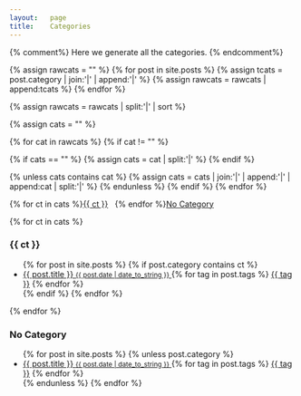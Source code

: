```yaml
---
layout:   page
title:    Categories
---
```

{% comment%}
Here we generate all the categories.
{% endcomment%}

{% assign rawcats = "" %}
{% for post in site.posts %}
{% assign tcats = post.category | join:'|' | append:'|' %}
{% assign rawcats = rawcats | append:tcats %}
{% endfor %}

{% assign rawcats = rawcats | split:'|' | sort %}

{% assign cats = "" %}

{% for cat in rawcats %}
{% if cat != "" %}

{% if cats == "" %}
{% assign cats = cat | split:'|' %}
{% endif %}

{% unless cats contains cat %}
{% assign cats = cats | join:'|' | append:'|' | append:cat | split:'|' %}
{% endunless %}
{% endif %}
{% endfor %}

<div class="posts">
<p>
{% for ct in cats %}<a href="#{{ ct | slugify }}">{{ ct }}</a>&nbsp;&nbsp;&nbsp;{% endfor %}<a href="#no-category">No Category</a>
</p>

{% for ct in cats %}
<h3 id="{{ ct | slugify }}">{{ ct }}</h3>
<ul>
  {% for post in site.posts %}
  {% if post.category contains ct %}
  <li>
      <a href="{{ post.url }}">
        {{ post.title }}
        <small>{{ post.date | date_to_string }}</small>
      </a>
      {% for tag in post.tags %}
      <a href="/tag/#{{ tag | slugify }}">{{ tag }}</a>
      {% endfor %}
  </li>
  {% endif %}
  {% endfor %}
</ul>
{% endfor %}

<h3 id="no-category">No Category</h3>
<ul>
  {% for post in site.posts %}
  {% unless post.category %}
  <li>
      <a href="{{ post.url }}">
        {{ post.title }}
        <small>{{ post.date | date_to_string }}</small>
      </a>
      {% for tag in post.tags %}
      <a href="/tag/#{{ tag | slugify }}">{{ tag }}</a>
      {% endfor %}
  </li>
  {% endunless %}
  {% endfor %}
</ul>

</div>
